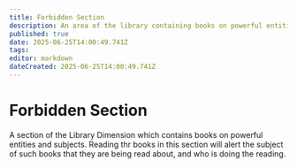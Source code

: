 ```yaml
---
title: Forbidden Section
description: An area of the library containing books on powerful entities and subjects
published: true
date: 2025-06-25T14:00:49.741Z
tags: 
editor: markdown
dateCreated: 2025-06-25T14:00:49.741Z
---
```


# Forbidden Section
A section of the Library Dimension which contains books on powerful entities and subjects. Reading thr books in this section will alert the subject of such books that they are being read about, and who is doing the reading.

